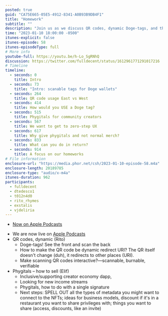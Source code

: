 ```yaml
---
posted: true
guid: "CA75E665-05E5-4912-8341-A0B93B9DB4F1"
title: "Homework"
subtitle: ""
description: "Join us as we discuss QR codes, dynamic Doge-tags, and the concept of phygitals in the creator economy. Learn how to make scanning QR codes interactive and how to sell phygitals with a single signature."
time: "2023-01-10 18:00:00 -0500"
itunes-explicit: false
itunes-episode: 58
itunes-episodeType: full
# More info
youtube-full: https://youtu.be/h-Lo_SgRNhQ
discussion: https://twitter.com/fulldecent/status/1612961771291017216
# Timeline
timeline:
  - seconds: 0
    title: Intro
  - seconds: 73
    title: "Intro: scanable tags for Doge wallets"
  - seconds: 264
    title: QR code usage East vs West
  - seconds: 414
    title: How would you USE a Doge tag?
  - seconds: 515
    title: Phygitals for community creators
  - seconds: 567
    title: We want to get to zero-step UX
  - seconds: 617
    title: Why give phygitals and not normal merch?
  - seconds: 833
    title: What can you do in return?
  - seconds: 914
    title: A focus on our homeworks
# File information
enclosure-url: "https://media.phor.net/csh/2023-01-10-episode-58.m4a"
enclosure-length: 20189785
enclosure-type: "audio/x-m4a"
itunes-duration: 962
participants:
  - fulldecent
  - dtedesco1
  - t012n4d0
  - rito_rhymes
  - exstalis
  - vjdeliria
---
```


- [Now on Apple Podcasts](https://podcasts.apple.com/us/podcast/community-service-hour/id1662422217)

<!--end of quick notes-->

- We are now live on [Apple Podcasts](https://podcasts.apple.com/us/podcast/community-service-hour/id1662422217)
- QR codes, dynamic (Rito)
  - Doge-tags! See the front and scan the back
  - How to make the QR code be dynamic redirect URI? The QR itself doesn't change (duh), it redirects to other places (URI).
  - Make scanning QR codes interactive?—scannable, burnable, verifiable
- Phygitals – how to sell (Elif)
  - Inclusive/supporting creator economy dapp, 
  - Looking for new income streams
  - Phygitals, how to do with a single signature
  - Next steps: SPELL OUT all the types of metadata you might want to connect to the NFTs; ideas for business models, discount if it's in a restaurant you want to share privileges with; things you want to share (access, discounts, like an invite)